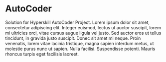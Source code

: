 # AutoCoder
Solution for Hyperskill AutoCoder Project. 
Lorem ipsum dolor sit amet, consectetur adipiscing elit. Integer euismod, lectus ut auctor suscipit, lorem mi ultricies orci, vitae cursus augue ligula vel justo. Sed auctor eros ut tellus tincidunt, in gravida justo suscipit. Donec sit amet mi neque. Proin venenatis, lorem vitae lacinia tristique, magna sapien interdum metus, ut molestie purus nunc ut sapien. Nulla facilisi. Suspendisse potenti. Mauris rhoncus turpis eget facilisis laoreet.
